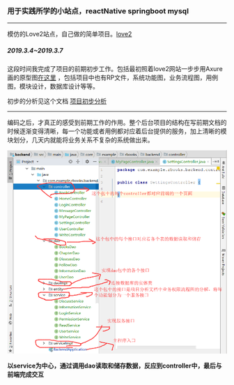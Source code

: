 ### 用于实践所学的小站点，reactNative springboot mysql

---

模仿的Love2站点，自己做的简单项目。[love2](https://love2.io) 

##### 2019.3.4~2019.3.7

​	这段时间我完成了项目的前期初步工作。包括最初照着love2网站一步步用Axure画的原型图[在这里](https://orbkd6.axshare.com 
) ，包括项目中也有RP文件，系统功能图，业务流程图，用例图，模块设计，数据库设计等等。

初步的分析见这个文档  [项目初步分析](https://github.com/krystalics/RBooks/blob/master/RBook%E9%A1%B9%E7%9B%AE%E9%9C%80%E6%B1%82%E5%88%86%E6%9E%90.docx)

---

编码之后，才真正的感受到前期工作的作用。整个后台项目的结构在写前期文档的时候逐渐变得清晰，每一个功能或者用例都对应着后台提供的服务，加上清晰的模块划分，几天内就能将业务关系不复杂的系统做出来。

<img src="./img/项目结构图.png">

**以service为中心，通过调用dao读取和储存数据，反应到controller中，最后与前端完成交互** 